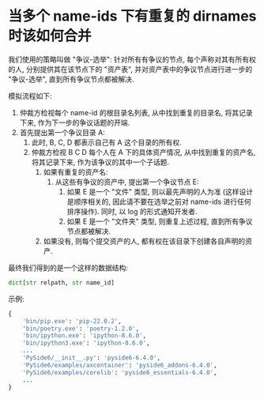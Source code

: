 # 当多个 name-ids 下有重复的 dirnames 时该如何合并

我们使用的策略叫做 "争议-选举": 针对所有有争议的节点, 每个声称对其有所有权的人, 分别提供其在该节点下的 "资产表", 并对资产表中的争议节点进行进一步的 "争议-选举", 直到所有争议节点都被解决.

模拟流程如下:

1. 仲裁方检视每个 name-id 的根目录名列表, 从中找到重复的目录名, 将其记录下来, 作为下一步的争议话题的开端.
2. 首先提出第一个争议目录 A:
    1. 此时, B, C, D 都表示自己有 A 这个目录的所有权.
    2. 仲裁方检视 B C D 每个人在 A 下的具体资产情况, 从中找到重复的资产名, 将其记录下来, 作为该争议的其中一个子话题.
        1. 如果有重复的资产名:
            1. 从这些有争议的资产中, 提出第一个争议节点 E:
                1. 如果 E 是一个 "文件" 类型, 则以最先声明的人为准 (这样设计是顺序相关的, 因此请不要在选举之前对 name-ids 进行任何排序操作). 同时, 以 log 的形式通知开发者.
                2. 如果 E 是一个 "文件夹" 类型, 则重复上述过程, 直到所有争议节点都被解决.
        2. 如果没有, 则每个提交资产的人, 都有权在该目录下创建各自声明的资产.

最终我们得到的是一个这样的数据结构:

```py
dict[str relpath, str name_id]
```

示例:

```py
{
    'bin/pip.exe': 'pip-22.0.2',
    'bin/poetry.exe': 'poetry-1.2.0',
    'bin/ipython.exe': 'ipython-8.6.0',
    'bin/ipython3.exe': 'ipython-8.6.0',
    ...
    'PySide6/__init__.py': 'pyside6-6.4.0',
    'PySide6/examples/axcontainer': 'pyside6_addons-6.4.0',
    'PySide6/examples/corelib': 'pyside6_essentials-6.4.0',
    ...
}
```
